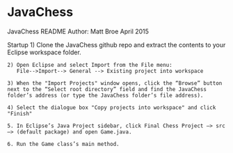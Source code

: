 # JavaChess

JavaChess
README 
Author: Matt Broe
April 2015



Startup
    1) Clone the JavaChess github repo and extract the contents to your Eclipse workspace folder.
     
    2) Open Eclipse and select Import from the File menu:
       File-->Import--> General --> Existing project into workspace

    3) When the "Import Projects" window opens, click the “Browse” button next to the “Select root directory” field and find the JavaChess folder’s address (or type the JavaChess folder’s file address).
  
    4) Select the dialogue box "Copy projects into workspace" and click "Finish"

    5. In Eclipse’s Java Project sidebar, click Final Chess Project —> src —> (default package) and open Game.java. 
  
    6. Run the Game class’s main method.
